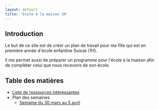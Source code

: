 ```yaml
---
layout: default
title: 'Ecole à la maison 1H'
---
```


## Introduction

Le but de ce site est de créer un plan de travail pour ma fille qui est en première année
d'école enfantine Suisse (1H).

Il me permet aussi de préparer un programme pour l'école à la maison afin de compléter
celui que nous recevons de son école.

## Table des matières

- [Liste de ressources intéressantes](./ressources.md)
- Plan des semaines
  - [Semaine du 30 mars au 5 avril](./Plan/30_mars-5_avril.md)
